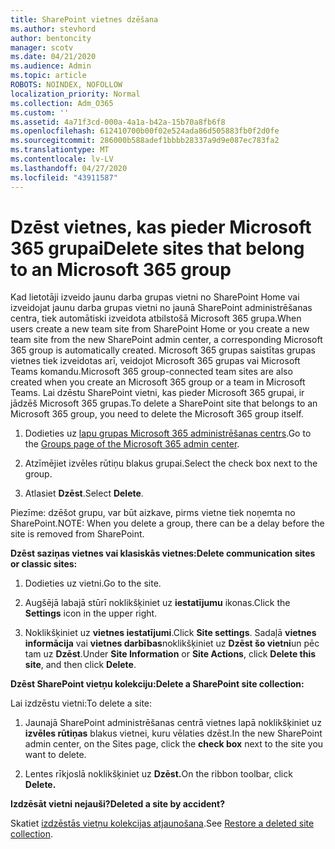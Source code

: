 ```yaml
---
title: SharePoint vietnes dzēšana
ms.author: stevhord
author: bentoncity
manager: scotv
ms.date: 04/21/2020
ms.audience: Admin
ms.topic: article
ROBOTS: NOINDEX, NOFOLLOW
localization_priority: Normal
ms.collection: Adm_O365
ms.custom: ''
ms.assetid: 4a71f3cd-000a-4a1a-b42a-15b70a8fb6f8
ms.openlocfilehash: 612410700b00f02e524ada86d505883fb0f2d0fe
ms.sourcegitcommit: 286000b588adef1bbbb28337a9d9e087ec783fa2
ms.translationtype: MT
ms.contentlocale: lv-LV
ms.lasthandoff: 04/27/2020
ms.locfileid: "43911587"
---
```

# <a name="delete-sites-that-belong-to-an-microsoft-365-group"></a><span data-ttu-id="8e1d5-102">Dzēst vietnes, kas pieder Microsoft 365 grupai</span><span class="sxs-lookup"><span data-stu-id="8e1d5-102">Delete sites that belong to an Microsoft 365 group</span></span>

<span data-ttu-id="8e1d5-103">Kad lietotāji izveido jaunu darba grupas vietni no SharePoint Home vai izveidojat jaunu darba grupas vietni no jaunā SharePoint administrēšanas centra, tiek automātiski izveidota atbilstošā Microsoft 365 grupa.</span><span class="sxs-lookup"><span data-stu-id="8e1d5-103">When users create a new team site from SharePoint Home or you create a new team site from the new SharePoint admin center, a corresponding Microsoft 365 group is automatically created.</span></span> <span data-ttu-id="8e1d5-104">Microsoft 365 grupas saistītas grupas vietnes tiek izveidotas arī, veidojot Microsoft 365 grupas vai Microsoft Teams komandu.</span><span class="sxs-lookup"><span data-stu-id="8e1d5-104">Microsoft 365 group-connected team sites are also created when you create an Microsoft 365 group or a team in Microsoft Teams.</span></span> <span data-ttu-id="8e1d5-105">Lai dzēstu SharePoint vietni, kas pieder Microsoft 365 grupai, ir jādzēš Microsoft 365 grupas.</span><span class="sxs-lookup"><span data-stu-id="8e1d5-105">To delete a SharePoint site that belongs to an Microsoft 365 group, you need to delete the Microsoft 365 group itself.</span></span> 
  
1. <span data-ttu-id="8e1d5-106">Dodieties uz [lapu grupas Microsoft 365 administrēšanas centrs](https://portal.office.com/adminportal/home#/groups).</span><span class="sxs-lookup"><span data-stu-id="8e1d5-106">Go to the [Groups page of the Microsoft 365 admin center](https://portal.office.com/adminportal/home#/groups).</span></span>
    
2. <span data-ttu-id="8e1d5-107">Atzīmējiet izvēles rūtiņu blakus grupai.</span><span class="sxs-lookup"><span data-stu-id="8e1d5-107">Select the check box next to the group.</span></span>
    
3. <span data-ttu-id="8e1d5-108">Atlasiet **Dzēst**.</span><span class="sxs-lookup"><span data-stu-id="8e1d5-108">Select **Delete**.</span></span>
    
<span data-ttu-id="8e1d5-109">Piezīme: dzēšot grupu, var būt aizkave, pirms vietne tiek noņemta no SharePoint.</span><span class="sxs-lookup"><span data-stu-id="8e1d5-109">NOTE: When you delete a group, there can be a delay before the site is removed from SharePoint.</span></span>
  
<span data-ttu-id="8e1d5-110">**Dzēst saziņas vietnes vai klasiskās vietnes:**</span><span class="sxs-lookup"><span data-stu-id="8e1d5-110">**Delete communication sites or classic sites:**</span></span>

1. <span data-ttu-id="8e1d5-111">Dodieties uz vietni.</span><span class="sxs-lookup"><span data-stu-id="8e1d5-111">Go to the site.</span></span>
  
2. <span data-ttu-id="8e1d5-112">Augšējā labajā stūrī noklikšķiniet uz **iestatījumu** ikonas.</span><span class="sxs-lookup"><span data-stu-id="8e1d5-112">Click the **Settings** icon in the upper right.</span></span> 
  
3. <span data-ttu-id="8e1d5-113">Noklikšķiniet uz **vietnes iestatījumi**.</span><span class="sxs-lookup"><span data-stu-id="8e1d5-113">Click **Site settings**.</span></span> <span data-ttu-id="8e1d5-114">Sadaļā **vietnes informācija** vai **vietnes darbības**noklikšķiniet uz **Dzēst šo vietni**un pēc tam uz **Dzēst**.</span><span class="sxs-lookup"><span data-stu-id="8e1d5-114">Under **Site Information** or **Site Actions**, click **Delete this site**, and then click **Delete**.</span></span>
  
<span data-ttu-id="8e1d5-115">**Dzēst SharePoint vietņu kolekciju:**</span><span class="sxs-lookup"><span data-stu-id="8e1d5-115">**Delete a SharePoint site collection:**</span></span>

<span data-ttu-id="8e1d5-116">Lai izdzēstu vietni:</span><span class="sxs-lookup"><span data-stu-id="8e1d5-116">To delete a site:</span></span>
  
1. <span data-ttu-id="8e1d5-117">Jaunajā SharePoint administrēšanas centrā vietnes lapā noklikšķiniet uz **izvēles rūtiņas** blakus vietnei, kuru vēlaties dzēst.</span><span class="sxs-lookup"><span data-stu-id="8e1d5-117">In the new SharePoint admin center, on the Sites page, click the **check box** next to the site you want to delete.</span></span> 
    
2. <span data-ttu-id="8e1d5-118">Lentes rīkjoslā noklikšķiniet uz **Dzēst.**</span><span class="sxs-lookup"><span data-stu-id="8e1d5-118">On the ribbon toolbar, click **Delete.**</span></span>
    
<span data-ttu-id="8e1d5-119">**Izdzēsāt vietni nejauši?**</span><span class="sxs-lookup"><span data-stu-id="8e1d5-119">**Deleted a site by accident?**</span></span>

<span data-ttu-id="8e1d5-120">Skatiet [izdzēstās vietņu kolekcijas atjaunošana](https://go.microsoft.com/fwlink/?linkid=867660).</span><span class="sxs-lookup"><span data-stu-id="8e1d5-120">See [Restore a deleted site collection](https://go.microsoft.com/fwlink/?linkid=867660).</span></span>
  

